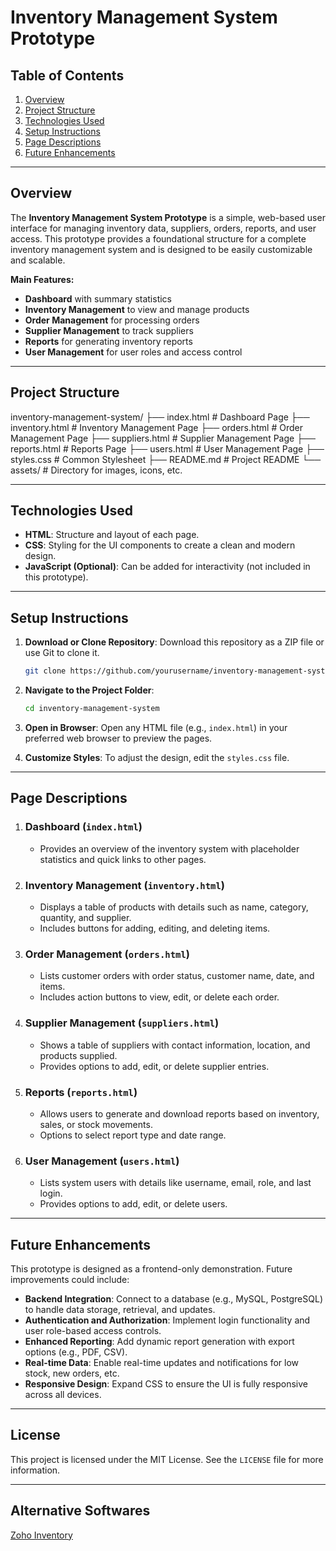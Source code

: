 # Inventory Management System Prototype

## Table of Contents

1. [Overview](#overview)
2. [Project Structure](#project-structure)
3. [Technologies Used](#technologies-used)
4. [Setup Instructions](#setup-instructions)
5. [Page Descriptions](#page-descriptions)
6. [Future Enhancements](#future-enhancements)

---

## Overview

The **Inventory Management System Prototype** is a simple, web-based user interface for managing inventory data, suppliers, orders, reports, and user access. This prototype provides a foundational structure for a complete inventory management system and is designed to be easily customizable and scalable. 

**Main Features:**
- **Dashboard** with summary statistics
- **Inventory Management** to view and manage products
- **Order Management** for processing orders
- **Supplier Management** to track suppliers
- **Reports** for generating inventory reports
- **User Management** for user roles and access control

---

## Project Structure

inventory-management-system/ ├── index.html # Dashboard Page ├── inventory.html # Inventory Management Page ├── orders.html # Order Management Page ├── suppliers.html # Supplier Management Page ├── reports.html # Reports Page ├── users.html # User Management Page ├── styles.css # Common Stylesheet ├── README.md # Project README └── assets/ # Directory for images, icons, etc.


---

## Technologies Used

- **HTML**: Structure and layout of each page.
- **CSS**: Styling for the UI components to create a clean and modern design.
- **JavaScript (Optional)**: Can be added for interactivity (not included in this prototype).

---

## Setup Instructions

1. **Download or Clone Repository**: Download this repository as a ZIP file or use Git to clone it.
    ```bash
    git clone https://github.com/yourusername/inventory-management-system.git
    ```

2. **Navigate to the Project Folder**:
    ```bash
    cd inventory-management-system
    ```

3. **Open in Browser**: Open any HTML file (e.g., `index.html`) in your preferred web browser to preview the pages.

4. **Customize Styles**: To adjust the design, edit the `styles.css` file.

---

## Page Descriptions

1. ### Dashboard (`index.html`)
   - Provides an overview of the inventory system with placeholder statistics and quick links to other pages.
   
2. ### Inventory Management (`inventory.html`)
   - Displays a table of products with details such as name, category, quantity, and supplier.
   - Includes buttons for adding, editing, and deleting items.

3. ### Order Management (`orders.html`)
   - Lists customer orders with order status, customer name, date, and items.
   - Includes action buttons to view, edit, or delete each order.

4. ### Supplier Management (`suppliers.html`)
   - Shows a table of suppliers with contact information, location, and products supplied.
   - Provides options to add, edit, or delete supplier entries.

5. ### Reports (`reports.html`)
   - Allows users to generate and download reports based on inventory, sales, or stock movements.
   - Options to select report type and date range.

6. ### User Management (`users.html`)
   - Lists system users with details like username, email, role, and last login.
   - Provides options to add, edit, or delete users.

---

## Future Enhancements

This prototype is designed as a frontend-only demonstration. Future improvements could include:

- **Backend Integration**: Connect to a database (e.g., MySQL, PostgreSQL) to handle data storage, retrieval, and updates.
- **Authentication and Authorization**: Implement login functionality and user role-based access controls.
- **Enhanced Reporting**: Add dynamic report generation with export options (e.g., PDF, CSV).
- **Real-time Data**: Enable real-time updates and notifications for low stock, new orders, etc.
- **Responsive Design**: Expand CSS to ensure the UI is fully responsive across all devices.

---

## License

This project is licensed under the MIT License. See the `LICENSE` file for more information.

---

## Alternative Softwares

[Zoho Inventory](https://www.zoho.com/in/inventory/)

